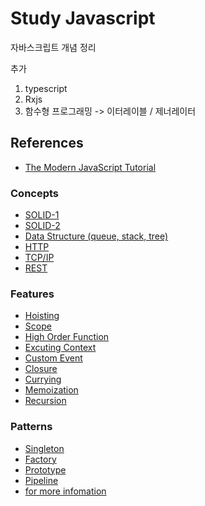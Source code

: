 # Study Javascript

자바스크립트 개념 정리

추가
1. typescript
2. Rxjs
3. 함수형 프로그래밍 -> 이터레이블 / 제너레이터

## References

- [The Modern JavaScript Tutorial](https://javascript.info/)

### Concepts

- [SOLID-1](http://www.nextree.co.kr/p6960/)
- [SOLID-2](https://medium.com/@cramirez92/s-o-l-i-d-the-first-5-priciples-of-object-oriented-design-with-javascript-790f6ac9b9fa)
- [Data Structure (queue, stack, tree)](https://helloworldjavascript.net/pages/282-data-structures.html)
- [HTTP](https://gmlwjd9405.github.io/2019/04/17/what-is-http-protocol.html)
- [TCP/IP](https://brunch.co.kr/@wangho/6)
- [REST](https://gmlwjd9405.github.io/2018/09/21/rest-and-restful.html)

### Features

- [Hoisting](https://gmlwjd9405.github.io/2019/04/22/javascript-hoisting.html)
- [Scope](http://www.nextree.co.kr/p7363/)
- [High Order Function](https://poiemaweb.com/js-array-higher-order-function)
- [Excuting Context](https://joshua1988.github.io/web-development/translation/javascript/how-js-works-inside-engine/)
- [Custom Event](https://developer.mozilla.org/ko/docs/Web/Guide/Events/Creating_and_triggering_events)
- [Closure](https://hyunseob.github.io/2016/08/30/javascript-closure/)
- [Currying](https://www.zerocho.com/category/JavaScript/post/579236d08241b6f43951af18)
- [Memoization](https://github.com/FEDevelopers/tech.description/wiki/%EC%84%B1%EB%8A%A5-%ED%96%A5%EC%83%81%EC%9D%84-%EC%9C%84%ED%95%9C-%EC%9E%90%EB%B0%94%EC%8A%A4%ED%81%AC%EB%A6%BD%ED%8A%B8-%EB%A9%94%EB%AA%A8%EC%9D%B4%EC%A0%9C%EC%9D%B4%EC%85%98-%EC%9D%B4%ED%95%B4%ED%95%98%EA%B8%B0)
- [Recursion](https://velog.io/@jakeseo_me/%EC%9E%90%EB%B0%94%EC%8A%A4%ED%81%AC%EB%A6%BD%ED%8A%B8-%EA%B0%9C%EB%B0%9C%EC%9E%90%EB%9D%BC%EB%A9%B4-%EC%95%8C%EC%95%84%EC%95%BC-%ED%95%A0-33%EA%B0%80%EC%A7%80-%EA%B0%9C%EB%85%90-23-%EC%9E%90%EB%B0%94%EC%8A%A4%ED%81%AC%EB%A6%BD%ED%8A%B8-%EC%9E%90%EB%B0%94%EC%8A%A4%ED%81%AC%EB%A6%BD%ED%8A%B8-%EC%9E%AC%EA%B7%80Recursion-%EC%9D%B4%ED%95%B4%ED%95%98%EA%B8%B0)

### Patterns

- [Singleton](https://www.zerocho.com/category/JavaScript/post/57541bef7dfff917002c4e86)
- [Factory](https://velog.io/@godori/factory-method-pattern)
- [Prototype](https://jsdev.kr/t/javascript-prototype-pattern/2920)
- [Pipeline](https://medium.com/@danielkagan/how-to-write-your-own-pipe-function-in-js-da7d1a3e2a2a)
- [for more infomation](https://www.dofactory.com/javascript/design-patterns)
